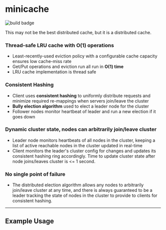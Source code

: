 # minicache

![build badge](https://github.com/malwaredllc/minicache/actions/workflows/go.yml/badge.svg)

This may not be the best distributed cache, but it is a distributed cache.

### Thread-safe LRU cache with O(1) operations
- Least-recently-used eviction policy with a configurable cache capacity ensures low cache-miss rate
- Get/Put operations and eviction run all run in **O(1) time**
- LRU cache implementation is thread safe

### Consistent Hashing
- Client uses **consistent hashing** to uniformly distribute requests and minimize required re-mappings when servers join/leave the cluster
- **Bully election algorithm** used to elect a leader node for the cluster
- Follower nodes monitor heartbeat of leader and run a new election if it goes down

### Dynamic cluster state, nodes can arbitrarily join/leave cluster
- Leader node monitors heartbeats of all nodes in the cluster, keeping a list of active reachable nodes in the cluster updated in real-time
- Client monitors the leader's cluster config for changes and updates its consistent hashing ring accordingly. Time to update cluster state after node joins/leaves cluster is <= 1 second.

### No single point of failure
- The distributed election algorithm allows any nodes to arbitrarily join/leave cluster at any time, and there is always guaranteed to be a leader tracking the state of nodes in the cluster to provide to clients for consistent hashing.

------------

## Example Usage 
